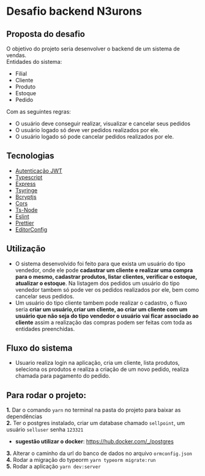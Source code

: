 # Desafio backend N3urons

## Proposta do desafio

O objetivo do projeto seria desenvolver o backend de um sistema de vendas. <br />
Entidades do sistema: 
- Filial
- Cliente
- Produto
- Estoque
- Pedido


Com as seguintes regras: 
- O usuário deve conseguir realizar, visualizar e cancelar seus pedidos
- O usuário logado só deve ver pedidos realizados por ele.
- O usuário logado só pode cancelar pedidos realizados por ele.


## Tecnologias
- [Autenticação JWT](https://github.com/auth0/node-jsonwebtoken#readme)
- [Typescript](https://github.com/microsoft/TypeScript)
- [Express](https://github.com/expressjs/express)
- [Tsyringe](https://github.com/microsoft/tsyringe)
- [Bcryptjs](https://github.com/dcodeIO/bcrypt.js/)
- [Cors](https://github.com/expressjs/cors)
- [Ts-Node](https://github.com/TypeStrong/ts-node)
- [Eslint](https://github.com/eslint/eslint)
- [Prettier](https://github.com/prettier/prettier)
- [EditorConfig](https://github.com/editorconfig/editorconfig-vscode)

## Utilização

- O sistema desenvolvido foi feito para que exista um usuário do tipo vendedor, onde ele pode **cadastrar um cliente e realizar uma compra para o mesmo, cadastrar produtos, listar clientes, verificar o estoque, atualizar o estoque**. Na listagem dos pedidos um usuário do tipo vendedor tambem só pode ver os pedidos realizados por ele, bem como cancelar seus pedidos. 
- Um usuário do tipo cliente tambem pode realizar o cadastro, o fluxo seria **criar um usuário,criar um cliente, ao criar um cliente com um usuário que não seja do tipo vendedor o usuário vai ficar associado ao cliente** assim a realização das compras podem ser feitas com toda as entidades preenchidas.


## Fluxo do sistema
- Usuario realiza login na aplicação, cria um cliente, lista produtos, seleciona os produtos e realiza a criação de um novo pedido, realiza chamada para pagamento do pedido.


## Para rodar o projeto:

 **1.** Dar o comando `yarn` no terminal na pasta do projeto para baixar as dependências<br />
 **2.** Ter o postgres instalado, criar um database chamado `sellpoint`, um usuário `selluser` senha `123321`<br />
  * **sugestão utilizar o docker**: https://hub.docker.com/_/postgres <br />
 
 **3.** Alterar o caminho da url do banco de dados no arquivo `ormconfig.json`<br />
 **4.** Rodar a migração do typeorm `yarn typeorm migrate:run`<br />
 **5.** Rodar a aplicação `yarn dev:server`


